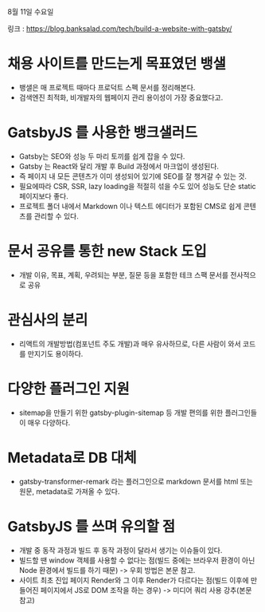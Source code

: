 8월 11일 수요일

링크 : https://blog.banksalad.com/tech/build-a-website-with-gatsby/



# 채용 사이트를 만드는게 목표였던 뱅샐
* 뱅샐은 매 프로젝트 때마다 프로덕트 스펙 문서를 정리해본다.
* 검색엔진 최적화, 비개발자의 웹페이지 관리 용이성이 가장 중요했다고.

# GatsbyJS 를 사용한 뱅크샐러드
* Gatsby는 SEO와 성능 두 마리 토끼를 쉽게 잡을 수 있다.
* Gatsby 는 React와 달리 개발 후 Build 과정에서 마크업이 생성된다.
* 즉 페이지 내 모든 콘텐츠가 이미 생성되어 있기에 SEO를 잘 챙겨갈 수 있는 것.
* 필요에따라 CSR, SSR, lazy loading을 적절히 섞을 수도 있어 성능도 단순 static 페이지보다 좋다.
* 프로젝트 폴더 내에서 Markdown 이나 텍스트 에디터가 포함된 CMS로 쉽게 콘텐츠를 관리할 수 있다.


# 문서 공유를 통한 new Stack 도입
* 개발 이유, 목표, 계획, 우려되는 부분, 질문 등을 포함한 테크 스팩 문서를 전사적으로 공유


# 관심사의 분리
* 리액트의 개발방법(컴포넌트 주도 개발)과 매우 유사하므로, 다른 사람이 와서 코드를 만지기도 용이하다.


# 다양한 플러그인 지원
* sitemap을 만들기 위한 gatsby-plugin-sitemap 등 개발 편의를 위한 플러그인들이 매우 다양하다.


# Metadata로 DB 대체
* gatsby-transformer-remark 라는 플러그인으로 markdown 문서를 html 또는 원문, metadata로 가져올 수 있다.


# GatsbyJS 를 쓰며 유의할 점
* 개발 중 동작 과정과 빌드 후 동작 과정이 달라서 생기는 이슈들이 있다.
* 빌드할 땐 window 객체를 사용할 수 없다는 점(빌드 중에는 브라우저 환경이 아닌 Node 환경에서 빌드를 하기 때문) ->  우회 방법은 본문 참고.
* 사이트 최초 진입 페이지 Render와 그 이후 Render가 다르다는 점(빌드 이후에 만들어진 페이지에서 JS로 DOM 조작을 하는 경우) -> 미디어 쿼리 사용 강추(본문 참고) 
